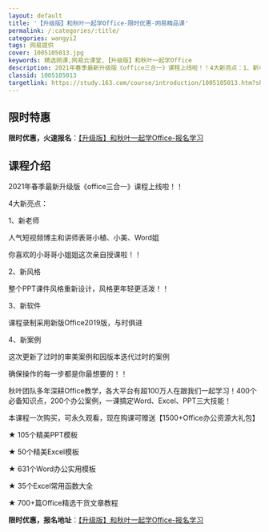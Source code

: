 ```yaml
---
layout: default
title: '【升级版】和秋叶一起学Office-限时优惠-网易精品课'
permalink: /:categories/:title/
categories: wangyi2
tags: 网易提供
cover: 1005105013.jpg
keywords: 精选网课,网易云课堂,【升级版】和秋叶一起学Office
description: 2021年春季最新升级版《office三合一》课程上线啦！！4大新亮点：1、新老师人气短视频博主和讲师表哥小植、小美、W
classid: 1005105013
targetlink: https://study.163.com/course/introduction/1005105013.htm?share=1&shareId=1025206652&utm_campaign=share&utm_medium=iphoneShare&utm_source=&utm_u=1025206652
---
```


## 限时特惠

**限时优惠，火速报名**：[【升级版】和秋叶一起学Office-报名学习](https://study.163.com/course/introduction/1005105013.htm?share=1&shareId=1025206652&utm_campaign=share&utm_medium=iphoneShare&utm_source=&utm_u=1025206652)

## 课程介绍

2021年春季最新升级版《office三合一》课程上线啦！！



4大新亮点：

1、新老师

人气短视频博主和讲师表哥小植、小美、Word姐

你喜欢的小哥哥小姐姐这次亲自授课啦！！

2、新风格

整个PPT课件风格重新设计，风格更年轻更活泼！！

3、新软件

课程录制采用新版Office2019版，与时俱进

4、新案例

这次更新了过时的审美案例和因版本迭代过时的案例

确保操作的每一步都是你最想要的！！



秋叶团队多年深耕Office教学，各大平台有超100万人在跟我们一起学习！400个必备知识点，200个办公案例，一课搞定Word、Excel、PPT三大技能！



本课程一次购买，可永久观看，现在购课可赠送【1500+Office办公资源大礼包】

★ 105个精美PPT模板

★ 50个精美Excel模板

★ 631个Word办公实用模板

★ 35个Excel常用函数大全

★ 700+篇Office精选干货文章教程

**限时优惠，报名地址**：[【升级版】和秋叶一起学Office-报名学习](https://study.163.com/course/introduction/1005105013.htm?share=1&shareId=1025206652&utm_campaign=share&utm_medium=iphoneShare&utm_source=&utm_u=1025206652)

